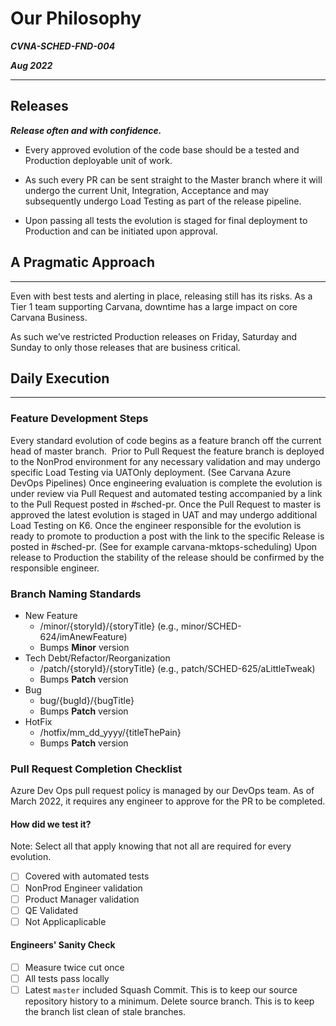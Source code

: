 Our Philosophy
===
***CVNA-SCHED-FND-004***

***Aug 2022***

---

## Releases

***Release often and with confidence.***

* Every approved evolution of the code base should be a tested and Production deployable unit of work.

* As such every PR can be sent straight to the Master branch where it will undergo the current Unit, Integration, Acceptance and may subsequently undergo Load Testing as part of the release pipeline.

* Upon passing all tests the evolution is staged for final deployment to Production and can be initiated upon approval.

## A Pragmatic Approach
---

Even with best tests and alerting in place, releasing still has its risks. As a Tier 1 team supporting Carvana, downtime has a large impact on core Carvana Business. 

As such we’ve restricted Production releases on Friday, Saturday and Sunday to only those releases that are business critical.

## Daily Execution
---
### **Feature Development Steps**

Every standard evolution of code begins as a feature branch off the current head of master branch. 
Prior to Pull Request the feature branch is deployed to the NonProd environment for any necessary validation and may undergo specific Load Testing via UATOnly deployment. (See Carvana Azure DevOps Pipelines)
Once engineering evaluation is complete the evolution is under review via Pull Request and automated testing accompanied by a link to the Pull Request posted in #sched-pr.
Once the Pull Request to master is approved the latest evolution is staged in UAT and may undergo additional Load Testing on K6.
Once the engineer responsible for the evolution is ready to promote to production a post with the link to the specific Release is posted in #sched-pr. (See for example carvana-mktops-scheduling)
Upon release to Production the stability of the release should be confirmed by the responsible engineer.

### **Branch Naming Standards**

* New Feature
    * /minor/{storyId}/{storyTitle} (e.g., minor/SCHED-624/imAnewFeature)
    * Bumps **Minor** version
* Tech Debt/Refactor/Reorganization
    * /patch/{storyId}/{storyTitle} (e.g., patch/SCHED-625/aLittleTweak)
    * Bumps **Patch** version
* Bug
    * bug/{bugId}/{bugTitle}
    * Bumps **Patch** version
* HotFix
    * /hotfix/mm_dd_yyyy/{titleThePain}
    * Bumps **Patch** version

### **Pull Request Completion Checklist**

Azure Dev Ops pull request policy is managed by our DevOps team. As of March 2022, it requires any engineer to approve for the PR to be completed.

#### **How did we test it?**

Note: Select all that apply knowing that not all are required for every evolution.

- [ ] Covered with automated tests
- [ ] NonProd Engineer validation
- [ ] Product Manager validation
- [ ] QE Validated
- [ ] Not Applicaplicable

#### **Engineers' Sanity Check**

- [ ] Measure twice cut once
- [ ] All tests pass locally
- [ ] Latest `master` included
Squash Commit. This is to keep our source repository history to a minimum.
Delete source branch. This is to keep the branch list clean of stale branches.